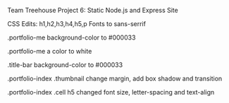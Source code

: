 Team Treehouse Project 6: Static Node.js and Express Site

CSS Edits:
h1,h2,h3,h4,h5,p Fonts to sans-serrif

.portfolio-me background-color to #000033

.portfolio-me a color to white

.title-bar background-color to #000033

.portfolio-index .thumbnail change margin, add box shadow and transition

.portfolio-index .cell h5 changed font size, letter-spacing and text-align